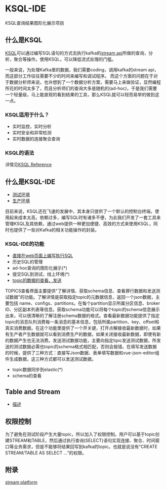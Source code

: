 # KSQL-IDE

KSQL查询结果图形化展示项目

## 什么是KSQL

[KSQL](https://www.confluent.io/product/ksql/)可以通过编写SQL语句的方式去执行kafka的[stream api](https://kafka.apache.org/documentation/streams/)所做的查询，分析，聚合等操作。使用KSQL，可以降低流式处理的门槛。

一般来说，为处理Kafka里的数据，我们需要coding，调用kafka的stream api，而这部分工作往往需要不少的时间来编写和调试程序。
而这个方案的问题在于对于数据分析师来说，也许想到了一个数据分析方案，需要马上来做验证，显然编程所花的时间太多了，而且分析师们的查询大多是随机的(ad-hoc)，于是我们需要一个轻量级，马上能直观的看到结果的工具，那么KSQL就可以轻而易举的做到这一点。

### KSQL适用于什么？

- 实时监控，实时分析
- 实时安全和异常检测
- 实时数据的连接聚合查询

### KSQL的语法

详情见[KSQL Reference](https://docs.confluent.io/current/ksql/docs/syntax-reference.html)

## 什么是KSQL-IDE

- [测试环境](http://ksql-ide-staging.guazi-cloud.com/home)
- [生产环境](http://ksql-ide.guazi-apps.com/home)

目前来说，KSQL还在飞速的发展中，其本身只提供了一个默认的控制台终端，使用起来成本太高，依赖过多，编写SQL时有诸多不便，为此我们开发了一套工具来管理KSQL及其依赖，通过web提供一种更加便捷、高效的方式来使用KSQL，同时也提供了一些对Kafka的相关功能操作的封装。

### KSQL-IDE的功能

- [直接在web页面上编写执行SQL](/guide/ksql-ui.md)
- 历史SQL的管理
- ad-hoc查询的图形化展示(*)
- 提交SQL到测试，线上环境(*)
- [topic的数据的查看、发送](/guide/topic.md)

TOPICS查看界面主要提供"了解详情、获取schema信息、查看罪行数据和发送测试数据"的功能。了解详情是获取指定topic的元数据信息，返回一个json数据，主要包括 name、configs、partitions。在每个partition显示所属分区信息、broker ID、分区副本列表等信息。获取schema功能可以将每个topic的schema信息展示出来，可以很清晰的了解注册schema数据的格式。查看最新数据功能提供了指定topic的消息队列消费每一条消息的基本信息，包括所属partition、key、offset和真实消费数据。在这个功能里提供了一个开关键，打开点解接收最新数据时，如果有生产者产生数据就可以看到消费生产的数据，如果关闭接收最新数据，即使有新的数据产生也无法消费。发送测试数据功能，主要向指定tipic发送测试数据，所发送的测试数据必需也topic的schema格式相匹配，否则会报错。在填写发送数据的时候，提供了三种方式：直接写Json数据、表单填写数据和vue-json-editor组件生成数据，这三种方式都可以发送测试数据。
- topic数据同步到elastic(*)
- schema的查看

## Table and Stream 

- [描述](/guide/table-stream.md)

## 权限控制

为了避免在测试阶段产生大量topic，所以加入了权限控制。用户可以基于topic创建STREAM和TABLE，然后通过执行查询(SELECT)语句实现连接、聚合、时间窗口等业务需求，但是不能够将结果回写到kafka的topic。也就是说没有“CREATE STREAM/TABLE AS SELECT ...”的权限。

## 附录

[stream platform](http://cwiki.guazi-corp.com/display/xn/Stream+Platform)
